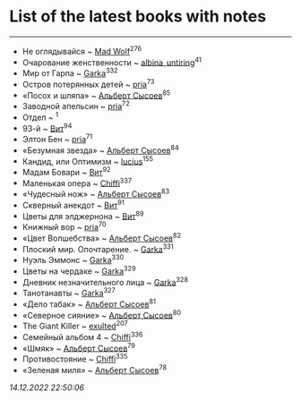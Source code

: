 # List of the latest books with notes
---

* Не оглядывайся ~ [Mad Wolf](users/947/94738840-vkontakte)<sup>276</sup>
* Очарование женственности ~ [albina_untiring](users/257/2579695-vkontakte)<sup>41</sup>
* Мир от Гарпа ~ [Garka](users/115/115753719718250012620-google)<sup>332</sup>
* Остров потерянных детей ~ [pria](users/128/128917939-vkontakte)<sup>73</sup>
* «Посох и шляпа» ~ [Альберт Сысоев](users/474/47446642-vkontakte)<sup>85</sup>
* Заводной апельсин ~ [pria](users/128/128917939-vkontakte)<sup>72</sup>
* Отдел ~ [](users/100/100447278595804083446-google)<sup>1</sup>
* 93-й ~ [Вит](users/300/300273923-vkontakte)<sup>94</sup>
* Элтон Бен ~ [pria](users/128/128917939-vkontakte)<sup>71</sup>
* «Безумная звезда» ~ [Альберт Сысоев](users/474/47446642-vkontakte)<sup>84</sup>
* Кандид, или Оптимизм ~ [lucius](users/838/83820536-yandex)<sup>155</sup>
* Мадам Бовари ~ [Вит](users/300/300273923-vkontakte)<sup>92</sup>
* Маленькая опера ~ [Chiffi](users/105/105831994080785626680-google)<sup>337</sup>
* «Чудесный нож» ~ [Альберт Сысоев](users/474/47446642-vkontakte)<sup>83</sup>
* Скверный анекдот ~ [Вит](users/300/300273923-vkontakte)<sup>91</sup>
* Цветы для элджернона ~ [Вит](users/300/300273923-vkontakte)<sup>89</sup>
* Книжный вор ~ [pria](users/128/128917939-vkontakte)<sup>70</sup>
* «Цвет Волшебства» ~ [Альберт Сысоев](users/474/47446642-vkontakte)<sup>82</sup>
* Плоский мир. Опочтарение. ~ [Garka](users/115/115753719718250012620-google)<sup>331</sup>
* Нуэль Эммонс ~ [Garka](users/115/115753719718250012620-google)<sup>330</sup>
* Цветы на чердаке ~ [Garka](users/115/115753719718250012620-google)<sup>329</sup>
* Дневник незначительного лица ~ [Garka](users/115/115753719718250012620-google)<sup>328</sup>
* Танотанавты ~ [Garka](users/115/115753719718250012620-google)<sup>327</sup>
* «Дело табак» ~ [Альберт Сысоев](users/474/47446642-vkontakte)<sup>81</sup>
* «Северное сияние» ~ [Альберт Сысоев](users/474/47446642-vkontakte)<sup>80</sup>
* The Giant Killer ~ [exulted](users/100/100599204551896265722-google)<sup>207</sup>
* Семейный альбом 4 ~ [Chiffi](users/105/105831994080785626680-google)<sup>336</sup>
* «Шмяк» ~ [Альберт Сысоев](users/474/47446642-vkontakte)<sup>79</sup>
* Противостояние ~ [Chiffi](users/105/105831994080785626680-google)<sup>335</sup>
* «Зеленая миля» ~ [Альберт Сысоев](users/474/47446642-vkontakte)<sup>78</sup>


_14.12.2022 22:50:06_
